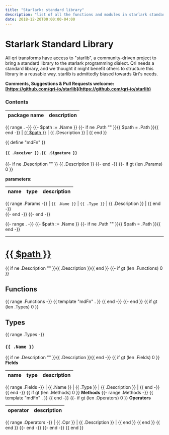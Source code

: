 ```yaml
---
title: "Starlark: standard library"
description: "list of all the functions and modules in starlark standard library"
date: 2018-12-20T00:00:00-04:00
---
```


# Starlark Standard Library

All qri transforms have access to "starlib", a community-driven project to bring a standard library to the starlark programming dialect. Qri needs a standard library, and we thought it might benefit others to structure this library in a reusable way. starlib is admittedly biased towards Qri's needs.

**Comments, Suggestions & Pull Requests welcome: [https://github.com/qri-io/starlib](https://github.com/qri-io/starlib)**

### Contents

| package name | description |
|--------------|-------------|
{{ range . -}}
{{- $path := .Name }}
{{- if ne .Path ""  }}{{ $path = .Path }}{{ end -}}
| [{{ $path }}](#{{.Name}}) | {{ .Description }} |
{{ end }}

{{ define "mdFn" }}
#### `{{ .Receiver }}.{{ .Signature }}`
{{- if ne .Description "" }}
{{ .Description }}
{{- end -}}
{{- if gt (len .Params) 0 }}

**parameters:**

| name | type | description |
|------|------|-------------|
{{ range .Params -}}
| `{{ .Name }}` | `{{ .Type }}` | {{ .Description }} |
{{ end -}}
<br />
{{- end -}}
{{- end -}}


{{- range . -}}
{{- $path := .Name }}
{{- if ne .Path ""  }}{{ $path = .Path }}{{ end -}}
** **
# <a id="{{.Name}}" href="#{{.Name}}">{{ $path }}</a>
{{ if ne .Description "" }}{{ .Description }}{{ end }}
{{- if gt (len .Functions) 0 }}
## Functions
{{ range .Functions -}}
{{ template "mdFn" . }}
{{ end -}}
{{- end }}
{{ if gt (len .Types) 0 }}
## Types
{{ range .Types -}}
### `{{ .Name }}`
{{ if ne .Description "" }}{{ .Description }}{{ end -}}
{{ if gt (len .Fields) 0 }}
**Fields**

| name | type | description |
|------|------|-------------|
{{ range .Fields -}}
| {{ .Name }} | {{ .Type }} | {{ .Description }} |
{{ end -}}
{{ end -}}
{{ if gt (len .Methods) 0 }}
**Methods**
{{- range .Methods -}}
{{ template "mdFn" . }}
{{ end -}}
{{- if gt (len .Operators) 0 }}
**Operators**

| operator | description |
|----------|-------------|
{{ range .Operators -}}
	| {{ .Opr }} | {{ .Description }} |
{{ end }}
{{ end }}
{{ end }}
{{- end -}}
{{- end -}}
{{ end }}